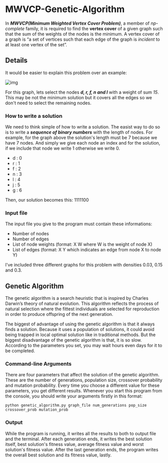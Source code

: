 # MWVCP-Genetic-Algorithm

In ***MWVCP(Minimum Weighted Vertex Cover Problem)***, a member of *np-complete* family, it is required to find the **vertex cover** of a given graph such that the sum of the weights of the nodes is the minimum. A vertex cover of a graph is “a set of vertices such that each edge of the graph is *incident* to at least one vertex of the set”.

## Details

It would be easier to explain this problem over an example:

![img](https://i.ibb.co/ChswwzK/MWVCP-Example.jpg)

For this graph, lets select the nodes ***d, r, f, n and l*** with a weight of sum *15*. This may be not the minimum solution but it covers all the edges so we don't need to select the remaining nodes.

### How to write a solution

We need to think simple of how to write a solution. The easist way to do so is to write a ***sequence of binary numbers*** with the length of nodes. For example, for the graph above the solution's length must be 7 because we have 7 nodes. And simply we give each node an index and for the solution, if we include that node we write 1 otherwise we write 0.

- d : 0
- r : 1
- f : 2
- n : 3
- l : 4
- j : 5
- g : 6

Then, our solution becomes this: 1111100

### Input file

The input file you give to the program must contain these informations:

- Number of nodes
- Number of edges
- List of node weights (format: X W where W is the weight of node X)
- List of edges (format: X Y which indicates an edge from node X to node Y)

I've included three different graphs for this problem with densities 0.03, 0.15 and 0.3.

## Genetic Algorithm

The genetic algorithm is a search heuristic that is inspired by Charles Darwin’s theory of natural evolution. This algorithm reflects the process of natural selection where the fittest individuals are selected for reproduction in order to produce offspring of the next generation.

The biggest of advantage of using the genetic algorithm is that it always finds a solution. Because it uses a population of solutions, it could avoid being trapped in local optimal solution like in traditional methods. But the biggest disadvantage of the genetic algorithm is that, it is so slow. According to the parameters you set, you may wait hours even days for it to be completed.

### Command-line Arguments

There are four parameters that affect the solution of the genetic algorithm. These are the number of generations, population size, crossover probability and mutation probability. Every time you choose a different value for these parameters, you get different results. Whenever you start this program from the console, you should write your arguments firstly in this format:

`python genetic_algorithm.py graph_file num_generations pop_size crossover_prob mutation_prob`

### Output

While the program is running, it writes all the results to both to output file and the terminal. After each generation ends, it writes the best solution itself, best solution's fitness value, average fitness value and worst solution's fitness value. After the last generation ends, the program writes the overall best solution and its fitness value, lastly.
